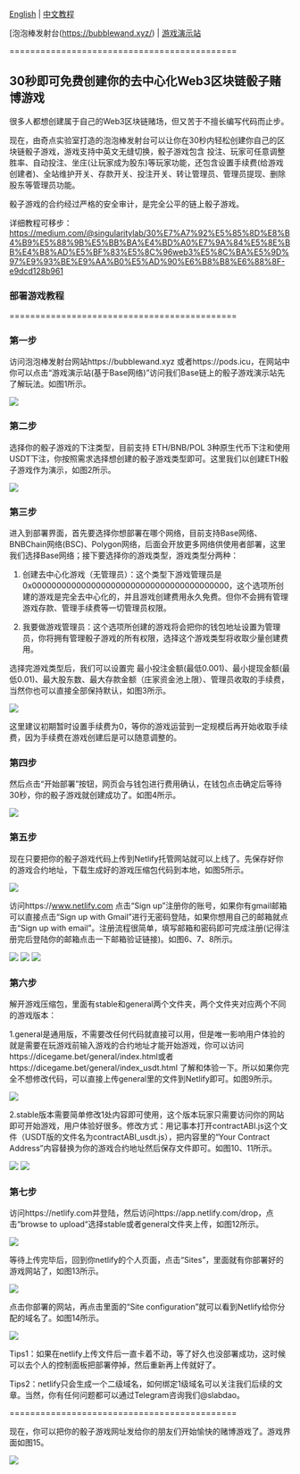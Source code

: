 [English](https://github.com/0xSingularityLab/bubblewand/blob/main/README.md) | [中文教程](https://github.com/0xSingularityLab/bubblewand/blob/main/README_ZH.md)

[泡泡棒发射台(https://bubblewand.xyz/) | [游戏演示站](https://dicegame.bet/) 

============================================

## 30秒即可免费创建你的去中心化Web3区块链骰子赌博游戏

很多人都想创建属于自己的Web3区块链赌场，但又苦于不擅长编写代码而止步。

现在，由奇点实验室打造的泡泡棒发射台可以让你在30秒内轻松创建你自己的区块链骰子游戏，游戏支持中英文无缝切换，骰子游戏包含 投注、玩家可任意调整胜率、自动投注、坐庄(让玩家成为股东)等玩家功能，还包含设置手续费(给游戏创建者)、全站维护开关、存款开关、投注开关、转让管理员、管理员提现、删除股东等管理员功能。

骰子游戏的合约经过严格的安全审计，是完全公平的链上骰子游戏。

详细教程可移步：https://medium.com/@singularitylab/30%E7%A7%92%E5%85%8D%E8%B4%B9%E5%88%9B%E5%BB%BA%E4%BD%A0%E7%9A%84%E5%8E%BB%E4%B8%AD%E5%BF%83%E5%8C%96web3%E5%8C%BA%E5%9D%97%E9%93%BE%E9%AA%B0%E5%AD%90%E6%B8%B8%E6%88%8F-e9dcd128b961

### 部署游戏教程
============================================

### 第一步

访问泡泡棒发射台网站https://bubblewand.xyz 或者https://pods.icu，在网站中你可以点击“游戏演示站(基于Base网络)”访问我们Base链上的骰子游戏演示站先了解玩法。如图1所示。

![](https://miro.medium.com/v2/resize:fit:1400/format:webp/1*y8Px3Gv09hqf1qz3dXpJ0Q.png)

### 第二步

选择你的骰子游戏的下注类型，目前支持 ETH/BNB/POL 3种原生代币下注和使用USDT下注，你按照需求选择想创建的骰子游戏类型即可。这里我们以创建ETH骰子游戏作为演示，如图2所示。

![](https://miro.medium.com/v2/resize:fit:1400/format:webp/1*n_-oL0aN1MUhEaAExX_59g.png)

### 第三步

进入到部署界面，首先要选择你想部署在哪个网络，目前支持Base网络、BNBChain网络(BSC)、Polygon网络，后面会开放更多网络供使用者部署，这里我们选择Base网络；接下要选择你的游戏类型，游戏类型分两种：

1. 创建去中心化游戏（无管理员）：这个类型下游戏管理员是0x0000000000000000000000000000000000000000，这个选项所创建的游戏是完全去中心化的，并且游戏创建费用永久免费。但你不会拥有管理游戏存款、管理手续费等一切管理员权限。

2. 我要做游戏管理员：这个选项所创建的游戏将会把你的钱包地址设置为管理员，你将拥有管理骰子游戏的所有权限，选择这个游戏类型将收取少量创建费用。

选择完游戏类型后，我们可以设置完 最小投注金额(最低0.001)、最小提现金额(最低0.01)、最大股东数、最大存款金额（庄家资金池上限）、管理员收取的手续费，当然你也可以直接全部保持默认，如图3所示。

![](https://miro.medium.com/v2/resize:fit:1400/format:webp/1*ChrZgQ7OJuogK_S6DDul3w.png)

这里建议初期暂时设置手续费为0，等你的游戏运营到一定规模后再开始收取手续费，因为手续费在游戏创建后是可以随意调整的。

### 第四步

然后点击“开始部署”按钮，网页会与钱包进行费用确认，在钱包点击确定后等待30秒，你的骰子游戏就创建成功了。如图4所示。

![](https://miro.medium.com/v2/resize:fit:1400/format:webp/1*x_Va5Wu0mDLQ-qXqgJ-fyg.jpeg)

### 第五步

现在只要把你的骰子游戏代码上传到Netlify托管网站就可以上线了。先保存好你的游戏合约地址，下载生成好的游戏压缩包代码到本地，如图5所示。

![](https://miro.medium.com/v2/resize:fit:1400/format:webp/1*Etx31--o18KKvn4lT7txag.png)

访问https://www.netlify.com 点击“Sign up”注册你的账号，如果你有gmail邮箱可以直接点击“Sign up with Gmail”进行无密码登陆，如果你想用自己的邮箱就点击“Sign up with email”。注册流程很简单，填写邮箱和密码即可完成注册(记得注册完后登陆你的邮箱点击一下邮箱验证链接)。如图6、7、8所示。

![](https://miro.medium.com/v2/resize:fit:1400/format:webp/1*Kx6ov9D7Qnhsd3-m24Q0Ug.png)
![](https://miro.medium.com/v2/resize:fit:1400/format:webp/1*XFc9ugf9OIE7kxd-D91y-A.jpeg)
![](https://miro.medium.com/v2/resize:fit:1400/format:webp/1*OsG9l193RSsizsqEWCQbpg.png)

### 第六步

解开游戏压缩包，里面有stable和general两个文件夹，两个文件夹对应两个不同的游戏版本：

1.general是通用版，不需要改任何代码就直接可以用，但是唯一影响用户体验的就是需要在玩游戏前输入游戏的合约地址才能开始游戏，你可以访问https://dicegame.bet/general/index.html或者https://dicegame.bet/general/index_usdt.html 了解和体验一下。所以如果你完全不想修改代码，可以直接上传general里的文件到Netlify即可。如图9所示。

![](https://miro.medium.com/v2/resize:fit:576/format:webp/1*SdC3kn0wXaq2QjBGql3PiQ.png)

2.stable版本需要简单修改1处内容即可使用，这个版本玩家只需要访问你的网站即可开始游戏，用户体验好很多。修改方式：用记事本打开contractABI.js这个文件（USDT版的文件名为contractABI_usdt.js），把内容里的“Your Contract Address”内容替换为你的游戏合约地址然后保存文件即可。如图10、11所示。

![](https://miro.medium.com/v2/resize:fit:1400/format:webp/1*4O6YC8o3T2KmwAvrcLqEWg.png)
![](https://miro.medium.com/v2/resize:fit:1400/format:webp/1*UJvozkZXtTJvDX_RyoC99A.png)

### 第七步

访问https://netlify.com并登陆，然后访问https://app.netlify.com/drop，点击“browse to upload“选择stable或者general文件夹上传，如图12所示。

![](https://miro.medium.com/v2/resize:fit:1400/format:webp/1*rBtcGul-xv-WmuQZp2BHQw.png)

等待上传完毕后，回到你netlify的个人页面，点击“Sites”，里面就有你部署好的游戏网站了，如图13所示。

![](https://miro.medium.com/v2/resize:fit:1400/format:webp/1*YznuwVvWJhS1Ca7-Q2rL5A.jpeg)

点击你部署的网站，再点击里面的“Site configuration”就可以看到Netlify给你分配的域名了。如图14所示。

![](https://miro.medium.com/v2/resize:fit:1400/format:webp/1*QbfM_6hf3I6OMp124rXyBg.png)

Tips1：如果在netlify上传文件后一直卡着不动，等了好久也没部署成功，这时候可以去个人的控制面板把部署停掉，然后重新再上传就好了。

Tips2：netlify只会生成一个二级域名，如何绑定1级域名可以关注我们后续的文章。当然，你有任何问题都可以通过Telegram咨询我们@slabdao。

============================================

现在，你可以把你的骰子游戏网址发给你的朋友们开始愉快的赌博游戏了。游戏界面如图15。

![](https://miro.medium.com/v2/resize:fit:1400/format:webp/1*_ju4BytTN773SgPYOf2BBQ.png)
